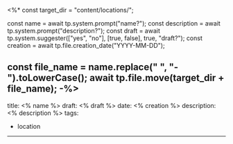 <%*
const target_dir = "content/locations/";

const name = await tp.system.prompt("name?");
const description = await tp.system.prompt("description?");
const draft = await tp.system.suggester(["yes", "no"], [true, false], true, "draft?");
const creation = await tp.file.creation_date("YYYY-MM-DD");

const file_name = name.replace(" ", "-").toLowerCase();
await tp.file.move(target_dir + file_name);
-%>
---
title: <% name %>
draft: <% draft %>
date: <% creation %>
description: <% description %>
tags:
- location

---

